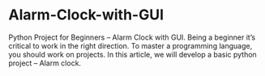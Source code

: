 # Alarm-Clock-with-GUI
Python Project for Beginners – Alarm Clock with GUI. Being a beginner it’s critical to work in the right direction. To master a programming language, you should work on projects. In this article, we will develop a basic python project – Alarm clock.
